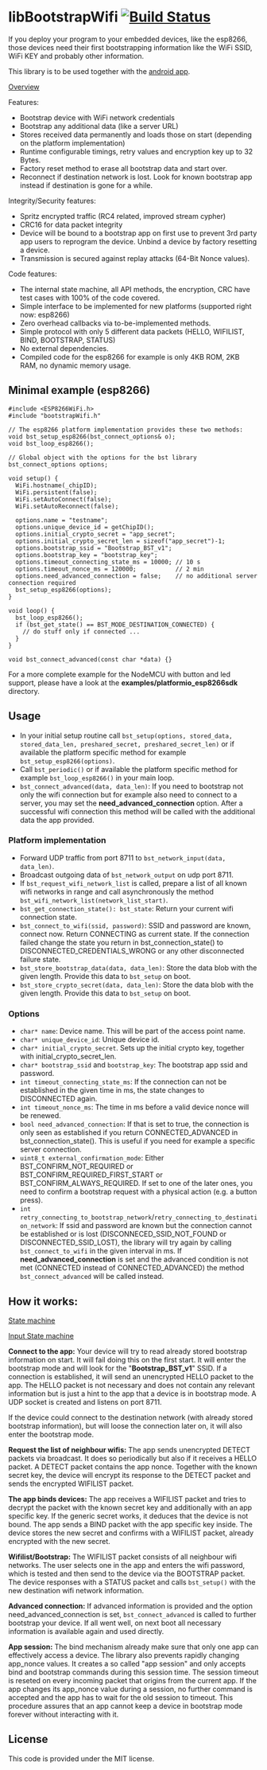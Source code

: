 # libBootstrapWifi [![Build Status](https://travis-ci.org/Openhab-Nodes/libBootstrapWifi.svg?branch=master)](https://travis-ci.org/Openhab-Nodes/libBootstrapWifi)

If you deploy your program to your embedded devices, like the esp8266, those devices need their first bootstrapping information like the WiFi SSID, WiFi KEY and probably other information.

This library is to be used together with the [android app](https://github.com/Openhab-Nodes/libBootstrapWifiApp).

[Overview](doc/overview.png)

Features:
* Bootstrap device with WiFi network credentials
* Bootstrap any additional data (like a server URL)
* Stores received data permanently and loads those on start (depending on the platform implementation)
* Runtime configurable timings, retry values and encryption key up to 32 Bytes.
* Factory reset method to erase all bootstrap data and start over.
* Reconnect if destination network is lost. Look for known bootstrap app instead if destination is gone for a while.

Integrity/Security features:
* Spritz encrypted traffic (RC4 related, improved stream cypher)
* CRC16 for data packet integrity
* Device will be bound to a bootstrap app on first use to prevent 3rd party app users to reprogram the device. Unbind a device by factory resetting a device.
* Transmission is secured against replay attacks (64-Bit Nonce values).

Code features:
* The internal state machine, all API methods, the encryption, CRC have test cases with 100% of the code covered.
* Simple interface to be implemented for new platforms (supported right now: esp8266)
* Zero overhead callbacks via to-be-implemented methods.
* Simple protocol with only 5 different data packets (HELLO, WIFILIST, BIND, BOOTSTRAP, STATUS)
* No external dependencies.
* Compiled code for the esp8266 for example is only 4KB ROM, 2KB RAM, no dynamic memory usage.

## Minimal example (esp8266)
```
#include <ESP8266WiFi.h>
#include "bootstrapWifi.h"

// The esp8266 platform implementation provides these two methods:
void bst_setup_esp8266(bst_connect_options& o);
void bst_loop_esp8266();

// Global object with the options for the bst library
bst_connect_options options;

void setup() {
  WiFi.hostname(_chipID);
  WiFi.persistent(false);
  WiFi.setAutoConnect(false);
  WiFi.setAutoReconnect(false);

  options.name = "testname";
  options.unique_device_id = getChipID();
  options.initial_crypto_secret = "app_secret";
  options.initial_crypto_secret_len = sizeof("app_secret")-1;
  options.bootstrap_ssid = "Bootstrap_BST_v1";
  options.bootstrap_key = "bootstrap_key";
  options.timeout_connecting_state_ms = 10000; // 10 s
  options.timeout_nonce_ms = 120000;           // 2 min
  options.need_advanced_connection = false;    // no additional server connection required
  bst_setup_esp8266(options);
}

void loop() {
  bst_loop_esp8266();
  if (bst_get_state() == BST_MODE_DESTINATION_CONNECTED) {
    // do stuff only if connected ...
  }
}

void bst_connect_advanced(const char *data) {}
```

For a more complete example for the NodeMCU with button and led support, please
have a look at the **examples/platformio_esp8266sdk** directory.

## Usage
* In your initial setup routine call `bst_setup(options, stored_data, stored_data_len, preshared_secret, preshared_secret_len)` or if available the platform specific method for example `bst_setup_esp8266(options)`.
* Call `bst_periodic()` or if available the platform specific method for example `bst_loop_esp8266()` in your main loop.
* `bst_connect_advanced(data, data_len)`: If you need to bootstrap not only the wifi connection but for example also need to connect to a server, you may set the **need_advanced_connection** option. After a successful wifi connection this method will be called with the additional data the app provided.

### Platform implementation
* Forward UDP traffic from port 8711 to `bst_network_input(data, data_len)`.
* Broadcast outgoing data of `bst_network_output` on udp port 8711.
* If `bst_request_wifi_network_list` is called, prepare a list of all known wifi networks in range and call asynchronously the method `bst_wifi_network_list(network_list_start)`.
* `bst_get_connection_state(): bst_state`: Return your current wifi connection state.
* `bst_connect_to_wifi(ssid, password)`: SSID and password are known, connect now. Return CONNECTING as current state. If the connection failed change the state you return in bst_connection_state() to DISCONNECTED_CREDENTIALS_WRONG or any other disconnected failure state.
* `bst_store_bootstrap_data(data, data_len)`: Store the data blob with the given length. Provide this data to `bst_setup` on boot.
* `bst_store_crypto_secret(data, data_len)`: Store the data blob with the given length. Provide this data to `bst_setup` on boot.

### Options
* `char* name`: Device name. This will be part of the access point name.
* `char* unique_device_id`: Unique device id.
* `char* initial_crypto_secret`. Sets up the initial crypto key, together with initial_crypto_secret_len.
* `char* bootstrap_ssid` and `bootstrap_key`: The bootstrap app ssid and password.
* `int timeout_connecting_state_ms`: If the connection can not be established in the given time in ms, the state changes to DISCONNECTED again.
* `int timeout_nonce_ms`: The time in ms before a valid device nonce will be renewed.
* `bool need_advanced_connection`: If that is set to true, the connection is only seen as established if you return CONNECTED_ADVANCED in bst_connection_state(). This is useful if you need for example a specific server connection.
* `uint8_t external_confirmation_mode`: Either BST_CONFIRM_NOT_REQUIRED or BST_CONFIRM_REQUIRED_FIRST_START or BST_CONFIRM_ALWAYS_REQUIRED. If set to one of the later ones, you need to confirm a bootstrap request with a physical action (e.g. a button press).
* `int retry_connecting_to_bootstrap_network`/`retry_connecting_to_destination_network`: If ssid and password are known but the connection cannot be established or is lost (DISCONNECED_SSID_NOT_FOUND or DISCONNECTED_SSID_LOST), the library will try again by calling `bst_connect_to_wifi` in the given interval in ms. If **need_advanced_connection** is set and the advanced condition is not met (CONNECTED instead of CONNECTED_ADVANCED) the method `bst_connect_advanced` will be called instead.

## How it works:
[State machine](doc/bst_lib_state_diagram.png)

[Input State machine](doc/bst_lib_state_diagram_input.png)

__Connect to the app:__
Your device will try to read already stored bootstrap information on start. It will fail doing this on the first start. It will enter the bootstrap mode and will look for the "**Bootstrap_BST_v1**" SSID. If a connection is established, it will send an unencrypted HELLO packet to the app. The HELLO packet is not necessary and does not contain any relevant information but is just a hint to the app that a device is in bootstrap mode. A UDP socket is created and listens on port 8711.

If the device could connect to the destination network (with already stored bootstrap information), but will loose the connection later on, it will also enter the bootstrap mode.

__Request the list of neighbour wifis:__
The app sends unencrypted DETECT packets via broadcast. It does so periodically but also if it receives a HELLO packet. A DETECT packet contains the app nonce. Together with the known secret key, the device will encrypt its response to the DETECT packet and sends the encrypted WIFILIST packet.

__The app binds devices:__
The app receives a WIFILIST packet and tries to decrypt the packet with the known secret key and additionally with an app specific key. If the generic secret works, it deduces that the device is not bound. The app sends a BIND packet with the app specific key inside. The device stores the new secret and confirms with a WIFILIST packet, already encrypted with the new secret.

__Wifilist/Bootstrap:__
The WIFILIST packet consists of all neighbour wifi networks. The user selects one in the app and enters the wifi password, which is tested and then send to the device via the BOOTSTRAP packet. The device responses with a STATUS packet and calls `bst_setup()` with the new destination wifi network information.

__Advanced connection:__
If advanced information is provided and the option need_advanced_connection is set, `bst_connect_advanced` is called to further bootstrap your device. If all went well, on next boot all necessary information is available again and used directly.

__App session:__
The bind mechanism already make sure that only one app can effectively access a device. The library also prevents rapidly changing app_nonce values. It creates a so called "app session" and only accepts bind and bootstrap commands during this session time. The session timeout is reseted on every incoming packet that origins from the current app. If the app changes its app_nonce value during a session, no further command is accepted and the app has to wait for the old session to timeout. This procedure assures that an app cannot keep a device in bootstrap mode forever without interacting with it.

## License
This code is provided under the MIT license.
